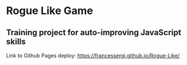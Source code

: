 # Rogue Like Game
## Training project for auto-improving JavaScript skills

Link to Github Pages deploy:
https://francessergi.github.io/Rogue-Like/
